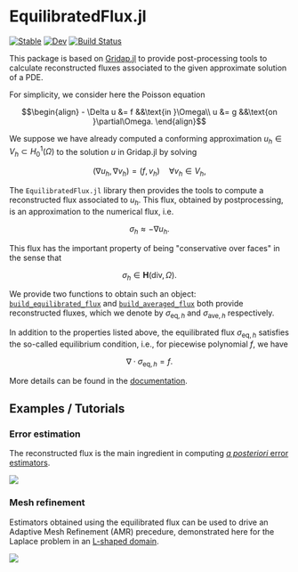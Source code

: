 # EquilibratedFlux.jl

[![Stable](https://img.shields.io/badge/docs-stable-blue.svg)](https://aerappa.github.io/EquilibratedFlux.jl/stable/)
[![Dev](https://img.shields.io/badge/docs-dev-blue.svg)](https://aerappa.github.io/EquilibratedFlux.jl/dev/)
[![Build Status](https://github.com/triscale-innov/DataViewer.jl/actions/workflows/CI.yml/badge.svg?branch=main)](https://github.com/aerappa/EquilibratedFlux.jl/actions/workflows/CI.yml?query=branch%3Amain)
<!-- [![Coverage](https://codecov.io/gh/triscale-innov/DataViewer.jl/branch/main/graph/badge.svg)](https://codecov.io/gh/triscale-innov/DataViewer.jl) -->

This package is based on
[Gridap.jl](https://github.com/gridap/Gridap.jl/tree/master) to provide
post-processing tools to calculate reconstructed fluxes associated to the given
approximate solution of a PDE.

For simplicity, we consider here the Poisson equation

```math
\begin{align}
- \Delta u &= f &&\text{in }\Omega\\
u &= g &&\text{on }\partial\Omega.
\end{align}
```

We suppose we have already computed a conforming approximation $u_h \in
V_h\subset H^1_0(\Omega)$ to the solution $u$ in Gridap.jl by solving

```math
(\nabla u_h, \nabla v_h) = (f, v_h)\quad\forall v_h\in V_h,
```

The `EquilibratedFlux.jl` library then provides the tools to compute a reconstructed flux
associated to $u_h$. This flux, obtained by postprocessing, is an approximation to the numerical flux, i.e.

```math
\sigma_h \approx -\nabla u_h.
```

This flux has the important property of being "conservative over faces" in the
sense that

```math
\sigma_h \in \mathbf{H}(\mathrm{div},\Omega).
```

We provide two functions to obtain such an object:
[`build_equilibrated_flux`](@ref) and [`build_averaged_flux`](@ref) both provide
reconstructed fluxes, which we denote by $\sigma_{\mathrm{eq},h}$ and
$\sigma_{\mathrm{ave},h}$ respectively.

In addition to the properties listed above, the equilibrated flux
$\sigma_{\mathrm{eq},h}$ satisfies the so-called equilibrium condition, i.e.,
for piecewise polynomial $f$, we have

```math
\nabla\cdot\sigma_{\mathrm{eq},h} = f.
```

More details can be found in the [documentation](https://aerappa.github.io/EquilibratedFlux.jl/dev/).

## Examples / Tutorials

### Error estimation

The reconstructed flux is the main ingredient in computing [*a posteriori* error
estimators](https://aerappa.github.io/EquilibratedFlux.jl/dev/examples/readme/readme/).

[![](https://aerappa.github.io/EquilibratedFlux.jl/dev/examples/readme/estimator.png)](https://aerappa.github.io/EquilibratedFlux.jl/dev/examples/readme/readme/)

### Mesh refinement

Estimators obtained using the equilibrated flux can be used to drive an Adaptive
Mesh Refinement (AMR) precedure, demonstrated here for the Laplace problem in an
[L-shaped domain](https://aerappa.github.io/EquilibratedFlux.jl/dev/examples/Lshaped/Lshaped/).

[![](https://aerappa.github.io/EquilibratedFlux.jl/dev/examples/Lshaped/animation.gif)](https://aerappa.github.io/EquilibratedFlux.jl/dev/examples/Lshaped/Lshaped/)

